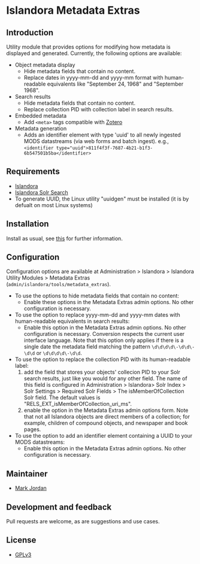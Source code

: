 # Islandora Metadata Extras

## Introduction

Utility module that provides options for modifying how metadata is displayed and generated. Currently, the following options are available:

* Object metadata display
  * Hide metadata fields that contain no content.
  * Replace dates in yyyy-mm-dd and yyyy-mm format with human-readable equivalents like "September 24, 1968" and "September 1968".
* Search results
  * Hide metadata fields that contain no content.
  * Replace collection PID with collection label in search results.
* Embedded metadata
  * Add `<meta>` tags compatible with [Zotero](https://www.zotero.org/)
* Metadata generation
  * Adds an identifier element with type 'uuid' to all newly ingested MODS datastreams (via web forms and batch ingest). e.g.,`<identifier type="uuid">811f4f3f-7687-4b21-b1f3-6b547501b5ba</identifier>`

## Requirements

* [Islandora](https://github.com/Islandora/islandora)
* [Islandora Solr Search](https://github.com/Islandora/islandora_solr_search)
* To generate UUID, the Linux utility "uuidgen" must be installed (it is by defualt on most Linux systems)

## Installation

Install as usual, see [this](https://drupal.org/documentation/install/modules-themes/modules-7) for further information.

## Configuration

Configuration options are available at Administration > Islandora > Islandora Utility Modules > Metadata Extras (`admin/islandora/tools/metadata_extras`).

* To use the options to hide metadata fields that contain no content:
  * Enable these options in the Metadata Extras admin options. No other configuration is necessary.
* To use the option to replace yyyy-mm-dd and yyyy-mm dates with human-readable equivalents in search results:
  * Enable this option in the Metadata Extras admin options. No other configuration is necessary. Conversion respects the current user interface language. Note that this option only applies if there is a single date the metadata field matching the pattern `\d\d\d\d\-\d\d\-\d\d` or `\d\d\d\d\-\d\d`.
* To use the option to replace the collection PID with its human-readable label:
  1. add the field that stores your objects' collecion PID to your Solr search results, just like you would for any other field. The name of this field is configured in Administration > Islandora> Solr Index > Solr Settings > Required Solr Fields > The isMemberOfCollection Solr field. The default values is "RELS_EXT_isMemberOfCollection_uri_ms".
  1. enable the option in the Metadata Extras admin options form. Note that not all Islandora objects are direct members of a collection; for example, children of compound objects, and newspaper and book pages.
* To use the option to add an identifier element containing a UUID to your MODS datastreams:
  * Enable this option in the Metadata Extras admin options. No other configuration is necessary.

## Maintainer

* [Mark Jordan](https://github.com/mjordan)

## Development and feedback

Pull requests are welcome, as are suggestions and use cases.

## License

* [GPLv3](http://www.gnu.org/licenses/gpl-3.0.txt)
